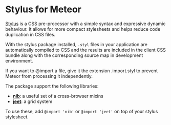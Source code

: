 # Stylus for Meteor

[Stylus](http://learnboost.github.io/stylus) is a CSS pre-processor with a
simple syntax and expressive dynamic behaviour. It allows for more compact
stylesheets and helps reduce code duplication in CSS files.

With the stylus package installed, `.styl` files in your application are
automatically compiled to CSS and the results are included in the client CSS
bundle along with the corresponding source map in development environment.

If you want to @import a file, give it the extension .import.styl to prevent
Meteor from processing it independently.

The package support the following libraries:

* **[nib](http://visionmedia.github.io/nib/)**: a useful set of a cross-browser
mixins
* **[jeet](http://jeet.gs/)**: a grid system

To use these, add `@import 'nib'` or `@import 'jeet'` on top of your stylus
stylesheet.

